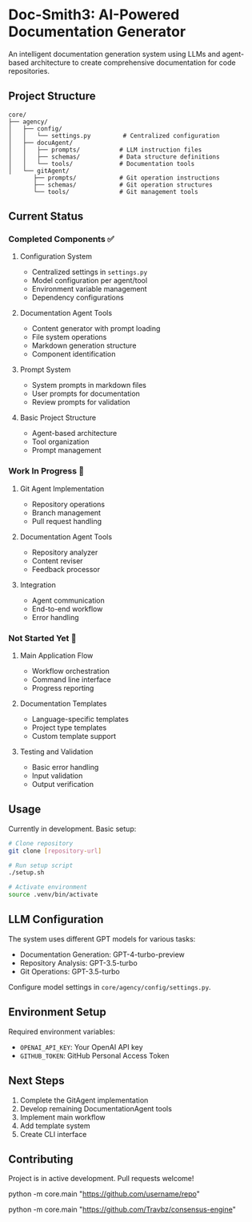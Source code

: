 # Doc-Smith3: AI-Powered Documentation Generator

An intelligent documentation generation system using LLMs and agent-based architecture to create comprehensive documentation for code repositories.

## Project Structure

```
core/
├── agency/
│   ├── config/
│   │   └── settings.py         # Centralized configuration
│   ├── docuAgent/
│   │   ├── prompts/           # LLM instruction files
│   │   ├── schemas/           # Data structure definitions
│   │   └── tools/             # Documentation tools
│   └── gitAgent/
       ├── prompts/            # Git operation instructions
       ├── schemas/            # Git operation structures
       └── tools/              # Git management tools
```

## Current Status

### Completed Components ✅

1. Configuration System
   - Centralized settings in `settings.py`
   - Model configuration per agent/tool
   - Environment variable management
   - Dependency configurations

2. Documentation Agent Tools
   - Content generator with prompt loading
   - File system operations
   - Markdown generation structure
   - Component identification

3. Prompt System
   - System prompts in markdown files
   - User prompts for documentation
   - Review prompts for validation

4. Basic Project Structure
   - Agent-based architecture
   - Tool organization
   - Prompt management

### Work In Progress 🚧

1. Git Agent Implementation
   - Repository operations
   - Branch management
   - Pull request handling

2. Documentation Agent Tools
   - Repository analyzer
   - Content reviser
   - Feedback processor

3. Integration
   - Agent communication
   - End-to-end workflow
   - Error handling

### Not Started Yet 📝

1. Main Application Flow
   - Workflow orchestration
   - Command line interface
   - Progress reporting

2. Documentation Templates
   - Language-specific templates
   - Project type templates
   - Custom template support

3. Testing and Validation
   - Basic error handling
   - Input validation
   - Output verification

## Usage

Currently in development. Basic setup:

```bash
# Clone repository
git clone [repository-url]

# Run setup script
./setup.sh

# Activate environment
source .venv/bin/activate
```

## LLM Configuration

The system uses different GPT models for various tasks:

- Documentation Generation: GPT-4-turbo-preview
- Repository Analysis: GPT-3.5-turbo
- Git Operations: GPT-3.5-turbo

Configure model settings in `core/agency/config/settings.py`.

## Environment Setup

Required environment variables:
- `OPENAI_API_KEY`: Your OpenAI API key
- `GITHUB_TOKEN`: GitHub Personal Access Token

## Next Steps

1. Complete the GitAgent implementation
2. Develop remaining DocumentationAgent tools
3. Implement main workflow
4. Add template system
5. Create CLI interface

## Contributing

Project is in active development. Pull requests welcome!


python -m core.main "https://github.com/username/repo"

python -m core.main "https://github.com/Travbz/consensus-engine"